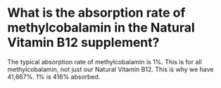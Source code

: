 # What is the absorption rate of methylcobalamin in the Natural Vitamin B12 supplement?

The typical absorption rate of methylcobalamin is 1%. This is for all methylcobalamin, not just our Natural Vitamin B12. This is why we have 41,667%. 1% is 416% absorbed.